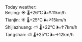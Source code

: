 Today weather:  
Beijing: ☀️   🌡️+26°C 🌬️↖11km/h  
Tianjin: ☀️   🌡️+25°C 🌬️↗15km/h  
Shijiazhuang: ⛅️  🌡️+22°C 🌬️↑7km/h  
Tangshan: ⛅️  🌡️+25°C 🌬️→12km/h  
